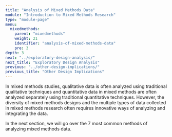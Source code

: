 ```yaml
---
title: "Analysis of Mixed Methods Data"
module: "Introduction to Mixed Methods Research"
type: "module-page"
menu:
  mixedmethods:
    parent: "mixedmethods"
    weight: 21
    identifier: "analysis-of-mixed-methods-data"
    pre: 3
depth: 3
next: "../exploratory-design-analysis/"
next_title: "Exploratory Design Analysis"
previous: "../other-design-implications/"
previous_title: "Other Design Implications"
---
```


In mixed methods studies, qualitative data is often analyzed using traditional qualitative techniques and quantitative data in mixed methods are often analyzed separately using traditional quantitative techniques. However, the diversity of mixed methods designs and the multiple types of data collected in mixed methods research often requires innovative ways of analyzing and integrating the data.

In the next section, we will go over the 7 most common methods of analyzing mixed methods data.
